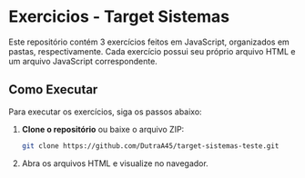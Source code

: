 # Exercicios - Target Sistemas

Este repositório contém 3 exercícios feitos em JavaScript, organizados em pastas, respectivamente. Cada exercício possui seu próprio arquivo HTML e um arquivo JavaScript correspondente.

## Como Executar

Para executar os exercícios, siga os passos abaixo:

1. **Clone o repositório** ou baixe o arquivo ZIP:
   ```bash
   git clone https://github.com/DutraA45/target-sistemas-teste.git

2. Abra os arquivos HTML e visualize no navegador.
